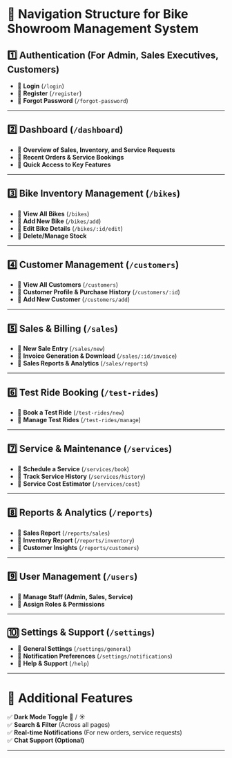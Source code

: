 
# **🚀 Navigation Structure for Bike Showroom Management System**  

## **1️⃣ Authentication** (For Admin, Sales Executives, Customers)  
- 🔹 **Login** (`/login`)  
- 🔹 **Register** (`/register`)  
- 🔹 **Forgot Password** (`/forgot-password`)  

---

## **2️⃣ Dashboard** (`/dashboard`)  
- 🔹 **Overview of Sales, Inventory, and Service Requests**  
- 🔹 **Recent Orders & Service Bookings**  
- 🔹 **Quick Access to Key Features**  

---

## **3️⃣ Bike Inventory Management** (`/bikes`)  
- 🔹 **View All Bikes** (`/bikes`)  
- 🔹 **Add New Bike** (`/bikes/add`)  
- 🔹 **Edit Bike Details** (`/bikes/:id/edit`)  
- 🔹 **Delete/Manage Stock**  

---

## **4️⃣ Customer Management** (`/customers`)  
- 🔹 **View All Customers** (`/customers`)  
- 🔹 **Customer Profile & Purchase History** (`/customers/:id`)  
- 🔹 **Add New Customer** (`/customers/add`)  

---

## **5️⃣ Sales & Billing** (`/sales`)  
- 🔹 **New Sale Entry** (`/sales/new`)  
- 🔹 **Invoice Generation & Download** (`/sales/:id/invoice`)  
- 🔹 **Sales Reports & Analytics** (`/sales/reports`)  

---

## **6️⃣ Test Ride Booking** (`/test-rides`)  
- 🔹 **Book a Test Ride** (`/test-rides/new`)  
- 🔹 **Manage Test Rides** (`/test-rides/manage`)  

---

## **7️⃣ Service & Maintenance** (`/services`)  
- 🔹 **Schedule a Service** (`/services/book`)  
- 🔹 **Track Service History** (`/services/history`)  
- 🔹 **Service Cost Estimator** (`/services/cost`)  

---

## **8️⃣ Reports & Analytics** (`/reports`)  
- 🔹 **Sales Report** (`/reports/sales`)  
- 🔹 **Inventory Report** (`/reports/inventory`)  
- 🔹 **Customer Insights** (`/reports/customers`)  

---

## **9️⃣ User Management** (`/users`)  
- 🔹 **Manage Staff (Admin, Sales, Service)**  
- 🔹 **Assign Roles & Permissions**  

---

## **🔟 Settings & Support** (`/settings`)  
- 🔹 **General Settings** (`/settings/general`)  
- 🔹 **Notification Preferences** (`/settings/notifications`)  
- 🔹 **Help & Support** (`/help`)  

---

# **🔗 Additional Features**  
✅ **Dark Mode Toggle** 🌙 / ☀️  
✅ **Search & Filter** (Across all pages)  
✅ **Real-time Notifications** (For new orders, service requests)  
✅ **Chat Support (Optional)**  

---

